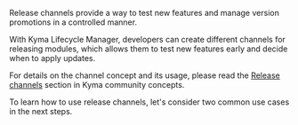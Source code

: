 Release channels provide a way to test new features and manage version promotions in a controlled manner.

With Kyma Lifecycle Manager, developers can create different channels for releasing modules, which allows them to test new features early and decide when to apply updates.

For details on the channel concept and its usage, please read the [Release channels](https://github.com/kyma-project/community/tree/main/concepts/modularization#release-channels) section in Kyma community concepts.

To learn how to use release channels, let's consider two common use cases in the next steps.

